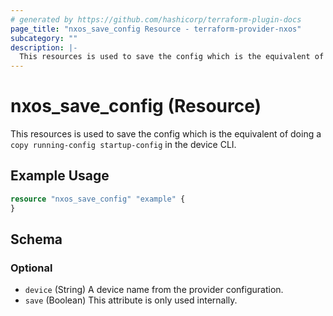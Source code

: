 ```yaml
---
# generated by https://github.com/hashicorp/terraform-plugin-docs
page_title: "nxos_save_config Resource - terraform-provider-nxos"
subcategory: ""
description: |-
  This resources is used to save the config which is the equivalent of doing a copy running-config startup-config in the device CLI.
---
```


# nxos_save_config (Resource)

This resources is used to save the config which is the equivalent of doing a `copy running-config startup-config` in the device CLI.

## Example Usage

```terraform
resource "nxos_save_config" "example" {
}
```

<!-- schema generated by tfplugindocs -->
## Schema

### Optional

- `device` (String) A device name from the provider configuration.
- `save` (Boolean) This attribute is only used internally.
